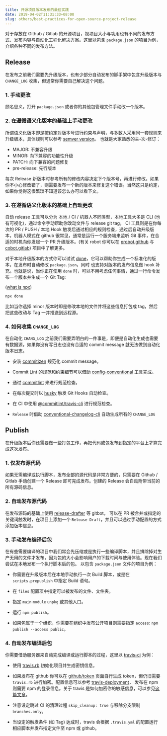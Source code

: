 ```yaml
---
title: 开源项目版本发布的最佳实践
date: 2019-04-02T11:31:33+08:00
slug: others/best-practices-for-open-source-project-release
---
```


对于存放在 Github / Gitlab 的开源项目，视项目大小与功用也有不同的发布方式、发布内容与自动化工程化解决方案。这里以包含 `package.json` 的项目为例，介绍各种不同的发布方法。


## Release

在发布之前我们需要先升级版本，也有少部分自动发布的脚手架中包含升级版本与 `CHANGE_LOG` 收集，但通常你需要自己解决这个问题。

### 1. 手动更改
顾名思义，打开 `package.json` 或者你的其他包管理文件手动改一个版本。

### 2. 在遵循语义化版本的基础上手动更改
所谓语义化版本即是按约定对版本号进行约束与声明，与多数人采用同一套规则来升级版本，具体规则可以参考 [semver version](https://semver.org/lang/zh-CN/)。
也就是大家熟悉的主-次-修订：

  - MAJOR: 不兼容升级
  - MINOR: 向下兼容的功能性升级
  - PATCH: 向下兼容的问题修复
  - pre-release: 先行版本

每次 Release 新版本时参考所有的修改内容决定下个版本号，再进行修改。如果你不小心修改错了，则需要发布一个新的版本来修复这个错误。当然这只是约定，如果你觉得这很繁琐不知道该怎么办可以看下文。

### 3. 在遵循语义化版本的基础上自动更改
自动 release 工具可以分为 本地 / CI / 机器人不同类型，本地工具大多是 CLI (也有可视化)，通过命令手动帮助你改动文件与 release git tag，
CI 工具则是在你每次的 PR / PUSH / 本地 Hook 触发后通过相应的规则检查，通过后自动升级版本，机器人模式在 github 很常见，通常是运行一个服务端来监听
Git 事件，在合适的时机向你发起一个 PR 升级版本。(有关 robot 你可以在 [probot.github](https://probot.github.io/) 与 [cobot.gitlab](https://github.com/WittBulter/cobot))
项目中了解更多。

对于本地升级版本的方式你可以试试 [done](https://github.com/wittbulter/done)，它可以帮助你生成一个标准化的版本，在发布时自动修改 `package.json`，同时
也支持对版本的发布信息做 hook 补充。也就是说，当你正在使用 `done` 时，可以不用考虑任何事情，通过一行命令发布一个版本并生成一个 Git Tag:

([what is npx](https://blog.npmjs.org/post/162869356040/introducing-npx-an-npm-package-runner))

```bash
npx done
```

比如当你选择 minor 版本时即是修改本地的文件并将这些信息打包成 tag，然后把这些改动与 Tag 一并推送到远程源。

### 4. 如何收集 `CHANGE_LOG`

在自动化 `CHANG_LOG` 之前我们需要弄明白的一件事是，即便是自动化生成也需要有数据源，如果你没有写日志也没有合适的 commit message 就无法做到自动化版本日志。

  - 安装 [commitizen](https://github.com/commitizen/cz-cli) 规范化 commit message。
  
  - Commit Lint 的规范和约束细节可以借助 [config-conventional](@commitlint/config-conventional) 工具完成。
  
  - 通过 [commitlint](https://github.com/conventional-changelog/commitlint) 来进行规范检查。
  
  - 在每次提交时以 [husky](https://github.com/typicode/husky) 触发 Git Hooks 自动检查。
  
  - 在 CI 中使用 [@commitlint/travis-cli](https://github.com/conventional-changelog/commitlint) 进行规范检查。
  
  - `Release` 时借助 [conventional-changelog-cli](https://github.com/conventional-changelog/conventional-changelog) 自动生成所有的 `CHANGE_LOG`


## Publish

在升级版本后你还需要做一些打包工作，再把代码或包发布到指定的平台上才算完成这次发布。

### 1. 仅发布源代码

如果无需编译或执行脚本，发布全部的源代码是非常方便的，只需要在 Github / Gitlab 手动创建一个 Release 即可完成发布。创建的 Release 会自动附带当前的所有源码信息。


### 2. 自动发布源代码

在发布源码的基础上使用 [release-drafter](https://probot.github.io/apps/release-drafter/) 等 gitbot，
可以在 PR 被合并或指定的关键词触发时，在项目上添加一个 `Release Draft`，并且可以通过手动配置的方式添加版本信息。

### 3. 手动发布编译后包

在有些需要编译的项目中我们常会先压缩或是执行一些编译脚本，并且排除掉对生产无用的文件才发布，因为包的大小会影响用户的下载时间与使用体验。现在我们尝试在本地发布一个执行脚本后的包。
以包含 `package.json` 文件的项目为例：

  - 你需要在升级版本后在本地手动执行一次 Build 脚本，或是在 `scripts.prepublish` 中指定 Build 语句。
  
  - 在 `files` 配置项中指定可以被发布的文件、文件夹。
  
  - 指定 `main` `module` `unpkg` 或其他入口。
  
  - 运行 `npm publish`。
  
  - 如果包属于一个组织，你需要在组织中发布公开项目则需要指定 `access`: `npm publish --access public`。
  
  
### 4. 自动发布编译后包
你需要借助服务器来自动完成编译或运行脚本的过程，这里以 [travis-ci](https://travis-ci.org/) 为例：

  - 使用 [travis.rb](https://github.com/travis-ci/travis.rb) 初始化项目并生成密钥信息。

  - 如果发布在 github 你可以在 [github/token](https://github.com/settings/tokens)
    页面自行生成 token，但仍旧需要 `travis.rb` 进行加密。配置信息可以参考 [travis-deployment](https://docs.travis-ci.com/user/deployment/)，
    发布在 npm 则需要 npm 的登录信息。关于 travis 是如何加密你的敏感信息，可以参见[这篇文章](https://docs.travis-ci.com/user/encryption-keys/)。
    
  - 注意设定跳过 CI 的清理过程 `skip_cleanup: true` 与移除分支限制 `branches.only`。
  
  - 当设定的触发条件 (如 Tag) 达成时，travis 会根据 `.travis.yml` 的配置运行相应脚本并发布指定文件至 npm 或 github。

















